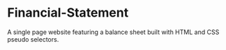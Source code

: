 # Financial-Statement
A single page website featuring a balance sheet built with HTML and CSS pseudo selectors.
